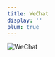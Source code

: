 ```yaml
---
title: WeChat
display: ''
plum: true
---
```


<img src="images/weixin.jpg" alt="WeChat" class="w-1/2 mx-auto  border-rd-1/48" />
